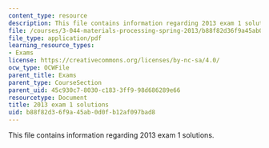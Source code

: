 ```yaml
---
content_type: resource
description: This file contains information regarding 2013 exam 1 solutions.
file: /courses/3-044-materials-processing-spring-2013/b88f82d36f9a45ab0d0fb12af097bad8_MIT3_044S13_2013exam1solns.pdf
file_type: application/pdf
learning_resource_types:
- Exams
license: https://creativecommons.org/licenses/by-nc-sa/4.0/
ocw_type: OCWFile
parent_title: Exams
parent_type: CourseSection
parent_uid: 45c930c7-8030-c183-3ff9-98d686289e66
resourcetype: Document
title: 2013 exam 1 solutions
uid: b88f82d3-6f9a-45ab-0d0f-b12af097bad8
---
```

This file contains information regarding 2013 exam 1 solutions.